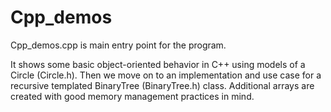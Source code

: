 # Cpp_demos

Cpp_demos.cpp is main entry point for the program. 

It shows some basic object-oriented behavior in C++ using models of a Circle (Circle.h).
Then we move on to an implementation and use case for a recursive templated BinaryTree (BinaryTree.h) class. 
Additional arrays are created with good memory management practices in mind.
